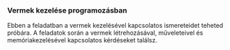 ### Vermek kezelése programozásban

Ebben a feladatban a vermek kezelésével kapcsolatos ismereteidet teheted próbára. A feladatok során a vermek létrehozásával, műveleteivel és memóriakezelésével kapcsolatos kérdéseket találsz.
